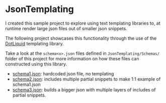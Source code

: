 # JsonTemplating

I created this sample project to explore using text templating libraries to, at
runtime render large json files out of smaller json snippets.

The following project showcases this functionality through the use of the
[DotLiquid](https://github.com/dotliquid/dotliquid) templating library.

Take a look at the `schema<x>.json` files defined in `JsonTemplating/Schemas/` folder
of this project for more information on how these files can constructed using
this library.

* [schema1.json](JsonTemplating/Schemas/schema1.json): hardcoded json file, no templating
* [schema2.json](JsonTemplating/Schemas/schema2.json): includes multiple partial snippets to make 1:1 example of schema1.json
* [schema3.json](JsonTemplating/Schemas/schema3.json): builds a bigger json with multiple layers of includes of partial snippets.
